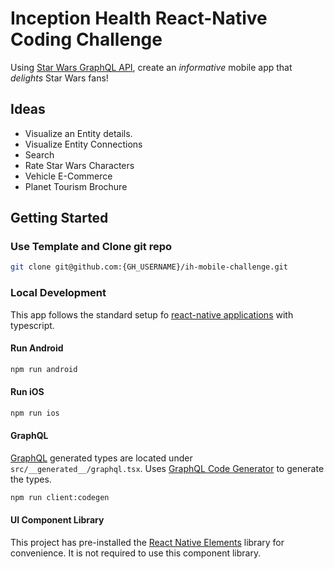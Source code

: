 # Inception Health React-Native Coding Challenge

Using [Star Wars GraphQL API](https://graphql.org/swapi-graphql), create an _informative_ mobile app that _delights_ Star Wars fans!

## Ideas

- Visualize an Entity details.
- Visualize Entity Connections
- Search
- Rate Star Wars Characters
- Vehicle E-Commerce
- Planet Tourism Brochure

## Getting Started

### Use Template and Clone git repo

```bash
git clone git@github.com:{GH_USERNAME}/ih-mobile-challenge.git
```

### Local Development

This app follows the standard setup fo [react-native applications](https://reactnative.dev/docs/0.66/environment-setup) with typescript.

#### Run Android

```bash
npm run android
```

#### Run iOS

```bash
npm run ios
```

#### GraphQL

[GraphQL](https://graphql.org/learn/) generated types are located under `src/__generated__/graphql.tsx`. Uses [GraphQL Code Generator](https://www.graphql-code-generator.com/docs/getting-started) to generate the types. 

```bash
npm run client:codegen
```

#### UI Component Library

This project has pre-installed the [React Native Elements](https://reactnativeelements.com/docs) library for convenience. It is not required to use this component library.
